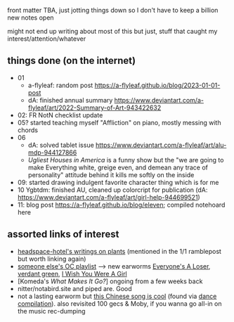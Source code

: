 front matter TBA, just jotting things down so I don't have to keep a billion new notes open

might not end up writing about most of this but just, stuff that caught my interest/attention/whatever

## things done (on the internet)
- 01
	- a-flyleaf: random post https://a-flyleaf.github.io/blog/2023-01-01-post
	- dA: finished annual summary https://www.deviantart.com/a-flyleaf/art/2022-Summary-of-Art-943422632
- 02: FR NotN checklist update
- 05? started teaching myself "Affliction" on piano, mostly messing with chords
- 06
	- dA: solved tablet issue https://www.deviantart.com/a-flyleaf/art/alu-mdp-944127866
	- <i>Ugliest Houses in America</i> is a funny show but the "we are going to make Everything white, greige even, and demean any trace of personality" attitude behind it kills me softly on the inside
- 09: started drawing indulgent favorite character thing which is for me
- 10 Ygbtdm: finished AU, cleaned up colorcript for publication (dA: https://www.deviantart.com/a-flyleaf/art/girl-help-944699521)
- 11: blog post https://a-flyleaf.github.io/blog/eleven; compiled notehoard here

## assorted links of interest
- [headspace-hotel's writings on plants](https://www.tumblr.com/headspace-hotel/tagged/plants) (mentioned in the 1/1 ramblepost but worth linking again)
- [someone else's OC playlist](https://open.spotify.com/playlist/4hPLLN7xJhzX0SSJDzCbjZ) --> new earworms [Everyone's A Loser](https://www.youtube.com/watch?v=0XbsvjQ3tBM), [verdant green](https://www.youtube.com/watch?v=VLC5vhx45oM), [I Wish You Were A Girl](https://www.youtube.com/watch?v=mgodtFhgf3U)
- [Komeda's <i>What Makes It Go?</i>] ongoing from a few weeks back
- nitter/notabird.site and piped are. Good
- not a lasting earworm but [this Chinese song is cool](https://www.youtube.com/watch?v=_1KtXp9zMnQ) (found via [dance compilation](https://rongzhi.tumblr.com/post/695768603734196224/a-mini-dance-trend-to-the-yangge-tune-%E5%9B%9E%E5%88%B0%E5%B1%B1%E6%B2%9F%E6%B2%9F)). also revisited 100 gecs & Moby, if you wanna go all-in on the music rec-dumping